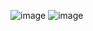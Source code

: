 ![image](https://github.com/yozhikgod/08.09.2023_redos_and_programs/assets/112688367/738268d9-e8e5-43c9-969d-64be8f6de397)
![image](https://github.com/yozhikgod/08.09.2023_redos_and_programs/assets/112688367/738268d9-e8e5-43c9-969d-64be8f6de397)
